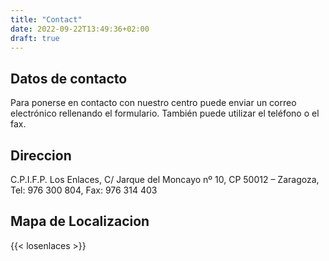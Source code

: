 ```yaml
---
title: "Contact"
date: 2022-09-22T13:49:36+02:00
draft: true
---
```


## Datos de contacto
Para ponerse en contacto con nuestro centro puede enviar un correo electrónico rellenando el formulario. También puede utilizar el teléfono o el fax.

## Direccion
C.P.I.F.P. Los Enlaces,
C/ Jarque del Moncayo nº 10,
CP 50012 – Zaragoza,
Tel: 976 300 804,
Fax: 976 314 403

## Mapa de Localizacion
{{< losenlaces >}}